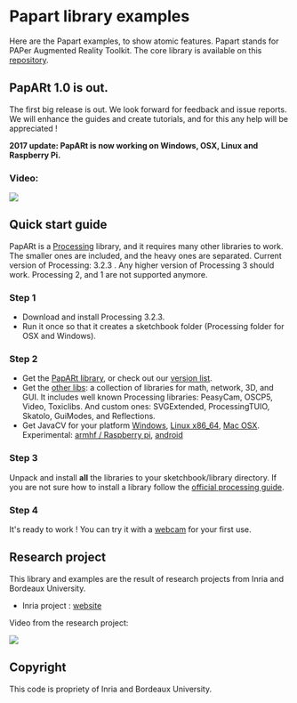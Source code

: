 # Papart library examples

Here are the Papart examples, to show atomic features.
Papart stands for PAPer Augmented Reality Toolkit. The core library is 
available on this [repository](https://github.com/poqudrof/papart).

## PapARt 1.0 is out. 

The first big release is out. We look forward for feedback and issue reports. We will enhance the guides and create tutorials, and for this any help will be appreciated ! 

**2017 update: PapARt is now working on Windows, OSX, Linux and Raspberry Pi.**

### Video:
[![](https://github.com/poqudrof/PapARt/blob/master/video_screenshot.png?raw=true)](https://youtu.be/bMwKVOuZ9EA)

## Quick start guide

PapARt is a [Processing](http://processing.org) library, and it requires many other libraries to work. The smaller ones are included, and the heavy ones are separated.
Current version of Processing: 3.2.3 . Any higher version of Processing 3 should work. Processing 2, and 1 are not supported anymore.  

### Step 1 
* Download and install Processing  3.2.3.
* Run it once so that it creates a sketchbook folder (Processing folder for OSX and Windows).

### Step 2 
 
* Get the [PapARt library](http://jiii.fr/papart/libraries/PapARt-default.tgz), or check out our [version list](https://github.com/poqudrof/Papart-examples/wiki/PapARt-versions).
* Get the [other libs](http://jiii.fr/papart/libraries/libraries.zip): a collection of libraries for math, network, 3D, and GUI. It includes well known Processing libraries: PeasyCam, OSCP5, Video, Toxiclibs. And custom ones: SVGExtended, ProcessingTUIO, Skatolo, GuiModes, and Reflections. 
* Get JavaCV for your platform [Windows](http://jiii.fr/papart/libraries/javacv-windows-x86_64.tgz), [Linux x86_64](http://jiii.fr/papart/libraries/javacv-linux-x86_64.tgz), [Mac OSX](http://jiii.fr/papart/libraries/javacv-macosx-x86_64.tgz). Experimental: [armhf / Raspberry pi](http://jiii.fr/papart/libraries/javacv-linux-armhf.tgz), [android](http://jiii.fr/papart/libraries/javacv-android-arm.tgz)

### Step 3 

Unpack and install **all** the libraries to your sketchbook/library directory. If you are not sure how to install a library follow the  [official processing guide](https://github.com/processing/processing/wiki/How-to-Install-a-Contributed-Library). 

### Step 4

It's ready to work ! You can try it with a [webcam](https://github.com/poqudrof/Papart-examples/wiki/quick%20start%20webcam) for your first use.


## Research project

This library and examples are the result of research projects from Inria and Bordeaux University. 

* Inria project : [website](https://project.inria.fr/papart/fr/)

Video from the research project:

[![](https://github.com/potioc/Papart-examples/blob/master/screenshot2.png?raw=true)](https://youtu.be/ZBndzLAM5I8)

## Copyright

This code is propriety of Inria and Bordeaux University.
